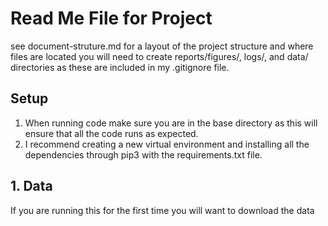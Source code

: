 # Read Me File for Project
see document-struture.md for a layout of the project structure and where files are located
you will need to create reports/figures/, logs/, and data/ directories as these are included in my .gitignore file.

## Setup
1. When running code make sure you are in the base directory as this will ensure that all the code runs as expected.
2. I recommend creating a new virtual environment and installing all the dependencies through pip3 with the requirements.txt file.

## 1. Data
If you are running this for the first time you will want to download the data
